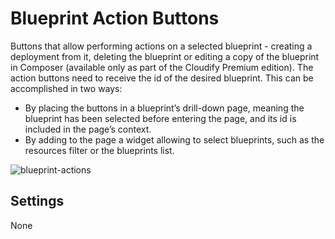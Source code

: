 # Blueprint Action Buttons
Buttons that allow performing actions on a selected blueprint - creating a deployment from it, deleting the blueprint or editing a copy of the blueprint in Composer (available only as part of the Cloudify Premium edition). 
The action buttons need to receive the id of the desired blueprint. This can be accomplished in two ways: 

* By placing the buttons in a blueprint’s drill-down page, meaning the blueprint has been selected before entering the page, and its id is included in the page’s context. 
* By adding to the page a widget allowing to select blueprints, such as the resources filter or the blueprints list.  

![blueprint-actions]( /images/ui/widgets/blueprint-action-buttons.png )


## Settings

None
